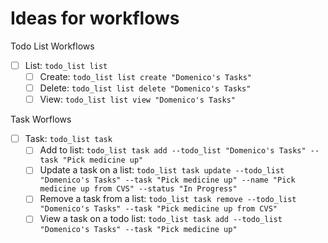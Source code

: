 # Ideas for workflows

Todo List Workflows

- [ ] List: `todo_list list`
  - [ ] Create: `todo_list list create "Domenico's Tasks"`
  - [ ] Delete: `todo_list list delete "Domenico's Tasks"`
  - [ ] View: `todo_list list view "Domenico's Tasks"`

Task Worflows

- [ ] Task: `todo_list task`
  - [ ] Add to list: `todo_list task add --todo_list "Domenico's Tasks" --task "Pick medicine up"`
  - [ ] Update a task on a list: `todo_list task update --todo_list "Domenico's Tasks" --task "Pick medicine up" --name "Pick medicine up from CVS" --status "In Progress"`
  - [ ] Remove a task from a list: `todo_list task remove --todo_list "Domenico's Tasks" --task "Pick medicine up from CVS"`
  - [ ] View a task on a todo list: `todo_list task add --todo_list "Domenico's Tasks" --task "Pick medicine up"`
